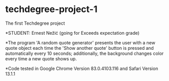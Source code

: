 # techdegree-project-1
 The first Techdegree project

*STUDENT: Ernest Nežić (going for Exceeds expectation grade)

*The program 'A random quote generator' presents the user with a new quote object each time the 'Show another quote' button is pressed and automatically every 10 seconds; additionally, the background changes color every time a new quote shows up. 

*Code tested in Google Chrome Version 83.0.4103.116 and Safari Version 13.1.1